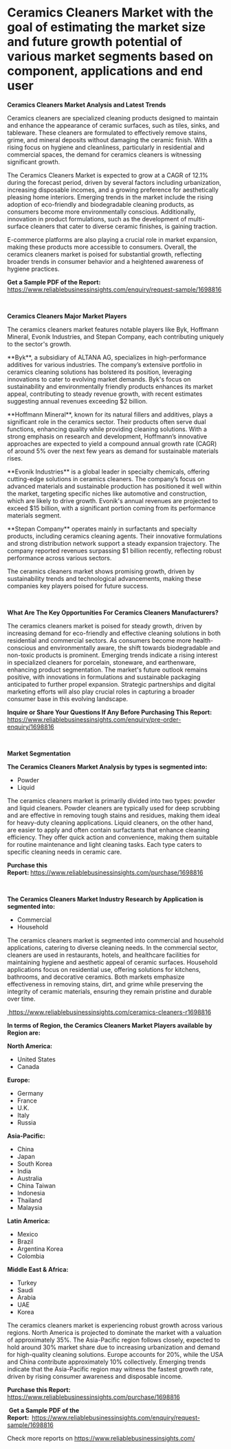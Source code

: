 <p><h1>Ceramics Cleaners Market with the goal of estimating the market size and future growth potential of various market segments based on component, applications and end user</h1></p><p><strong>Ceramics Cleaners Market Analysis and Latest Trends</strong></p>
<p><p>Ceramics cleaners are specialized cleaning products designed to maintain and enhance the appearance of ceramic surfaces, such as tiles, sinks, and tableware. These cleaners are formulated to effectively remove stains, grime, and mineral deposits without damaging the ceramic finish. With a rising focus on hygiene and cleanliness, particularly in residential and commercial spaces, the demand for ceramics cleaners is witnessing significant growth.</p><p>The Ceramics Cleaners Market is expected to grow at a CAGR of 12.1% during the forecast period, driven by several factors including urbanization, increasing disposable incomes, and a growing preference for aesthetically pleasing home interiors. Emerging trends in the market include the rising adoption of eco-friendly and biodegradable cleaning products, as consumers become more environmentally conscious. Additionally, innovation in product formulations, such as the development of multi-surface cleaners that cater to diverse ceramic finishes, is gaining traction.</p><p>E-commerce platforms are also playing a crucial role in market expansion, making these products more accessible to consumers. Overall, the ceramics cleaners market is poised for substantial growth, reflecting broader trends in consumer behavior and a heightened awareness of hygiene practices.</p></p>
<p><strong>Get a Sample PDF of the Report:&nbsp;</strong> <a href="https://www.reliablebusinessinsights.com/enquiry/request-sample/1698816?utm_campaign=3022&utm_medium=2&utm_source=Github&utm_content=ia&utm_term=27032025&utm_id=ceramics-cleaners">https://www.reliablebusinessinsights.com/enquiry/request-sample/1698816</a></p>
<p>&nbsp;</p>
<p><strong>Ceramics Cleaners Major Market Players</strong></p>
<p><p>The ceramics cleaners market features notable players like Byk, Hoffmann Mineral, Evonik Industries, and Stepan Company, each contributing uniquely to the sector's growth. </p><p>**Byk**, a subsidiary of ALTANA AG, specializes in high-performance additives for various industries. The company’s extensive portfolio in ceramics cleaning solutions has bolstered its position, leveraging innovations to cater to evolving market demands. Byk's focus on sustainability and environmentally friendly products enhances its market appeal, contributing to steady revenue growth, with recent estimates suggesting annual revenues exceeding $2 billion.</p><p>**Hoffmann Mineral**, known for its natural fillers and additives, plays a significant role in the ceramics sector. Their products often serve dual functions, enhancing quality while providing cleaning solutions. With a strong emphasis on research and development, Hoffmann’s innovative approaches are expected to yield a compound annual growth rate (CAGR) of around 5% over the next few years as demand for sustainable materials rises.</p><p>**Evonik Industries** is a global leader in specialty chemicals, offering cutting-edge solutions in ceramics cleaners. The company’s focus on advanced materials and sustainable production has positioned it well within the market, targeting specific niches like automotive and construction, which are likely to drive growth. Evonik's annual revenues are projected to exceed $15 billion, with a significant portion coming from its performance materials segment.</p><p>**Stepan Company** operates mainly in surfactants and specialty products, including ceramics cleaning agents. Their innovative formulations and strong distribution network support a steady expansion trajectory. The company reported revenues surpassing $1 billion recently, reflecting robust performance across various sectors.</p><p>The ceramics cleaners market shows promising growth, driven by sustainability trends and technological advancements, making these companies key players poised for future success.</p></p>
<p>&nbsp;</p>
<p><strong>What Are The Key Opportunities For Ceramics Cleaners Manufacturers?</strong></p>
<p><p>The ceramics cleaners market is poised for steady growth, driven by increasing demand for eco-friendly and effective cleaning solutions in both residential and commercial sectors. As consumers become more health-conscious and environmentally aware, the shift towards biodegradable and non-toxic products is prominent. Emerging trends indicate a rising interest in specialized cleaners for porcelain, stoneware, and earthenware, enhancing product segmentation. The market's future outlook remains positive, with innovations in formulations and sustainable packaging anticipated to further propel expansion. Strategic partnerships and digital marketing efforts will also play crucial roles in capturing a broader consumer base in this evolving landscape.</p></p>
<p><strong>Inquire or Share Your Questions If Any Before Purchasing This Report:</strong> <a href="https://www.reliablebusinessinsights.com/enquiry/pre-order-enquiry/1698816?utm_campaign=3022&utm_medium=2&utm_source=Github&utm_content=ia&utm_term=27032025&utm_id=ceramics-cleaners">https://www.reliablebusinessinsights.com/enquiry/pre-order-enquiry/1698816</a></p>
<p>&nbsp;</p>
<p><strong>Market Segmentation</strong></p>
<p><strong>The Ceramics Cleaners Market Analysis by types is segmented into:</strong></p>
<p><ul><li>Powder</li><li>Liquid</li></ul></p>
<p><p>The ceramics cleaners market is primarily divided into two types: powder and liquid cleaners. Powder cleaners are typically used for deep scrubbing and are effective in removing tough stains and residues, making them ideal for heavy-duty cleaning applications. Liquid cleaners, on the other hand, are easier to apply and often contain surfactants that enhance cleaning efficiency. They offer quick action and convenience, making them suitable for routine maintenance and light cleaning tasks. Each type caters to specific cleaning needs in ceramic care.</p></p>
<p><strong>Purchase this Report:&nbsp;</strong><a href="https://www.reliablebusinessinsights.com/purchase/1698816?utm_campaign=3022&utm_medium=2&utm_source=Github&utm_content=ia&utm_term=27032025&utm_id=ceramics-cleaners">https://www.reliablebusinessinsights.com/purchase/1698816</a></p>
<p>&nbsp;</p>
<p><strong>The Ceramics Cleaners Market Industry Research by Application is segmented into:</strong></p>
<p><ul><li>Commercial</li><li>Household</li></ul></p>
<p><p>The ceramics cleaners market is segmented into commercial and household applications, catering to diverse cleaning needs. In the commercial sector, cleaners are used in restaurants, hotels, and healthcare facilities for maintaining hygiene and aesthetic appeal of ceramic surfaces. Household applications focus on residential use, offering solutions for kitchens, bathrooms, and decorative ceramics. Both markets emphasize effectiveness in removing stains, dirt, and grime while preserving the integrity of ceramic materials, ensuring they remain pristine and durable over time.</p></p>
<p><a href="https://www.reliablebusinessinsights.com/ceramics-cleaners-r1698816?utm_campaign=3022&utm_medium=2&utm_source=Github&utm_content=ia&utm_term=27032025&utm_id=ceramics-cleaners">&nbsp;https://www.reliablebusinessinsights.com/ceramics-cleaners-r1698816</a></p>
<p><strong>In terms of Region, the Ceramics Cleaners Market Players available by Region are:</strong></p>
<p>
    <p> <strong> North America: </strong>
        <ul>
            <li>United States</li>
            <li>Canada</li>
        </ul>
        </p> 
    <p> <strong> Europe: </strong>
        <ul>
            <li>Germany</li>
            <li>France</li>
            <li>U.K.</li>
            <li>Italy</li>
            <li>Russia</li>
        </ul>
        </p> 
    <p> <strong> Asia-Pacific: </strong>
        <ul>
            <li>China</li>
            <li>Japan</li>
            <li>South Korea</li>
            <li>India</li>
            <li>Australia</li>
            <li>China Taiwan</li>
            <li>Indonesia</li>
            <li>Thailand</li>
            <li>Malaysia</li>
        </ul>
        </p> 
    <p> <strong> Latin America: </strong>
        <ul>
            <li>Mexico</li>
            <li>Brazil</li>
            <li>Argentina Korea</li>
            <li>Colombia</li>
        </ul>
        </p> 
    <p> <strong> Middle East & Africa: </strong>
        <ul>
            <li>Turkey</li>
            <li>Saudi</li>
            <li>Arabia</li>
            <li>UAE</li>
            <li>Korea</li>
        </ul>
    </p>
    </p>
<p><p>The ceramics cleaners market is experiencing robust growth across various regions. North America is projected to dominate the market with a valuation of approximately 35%. The Asia-Pacific region follows closely, expected to hold around 30% market share due to increasing urbanization and demand for high-quality cleaning solutions. Europe accounts for 20%, while the USA and China contribute approximately 10% collectively. Emerging trends indicate that the Asia-Pacific region may witness the fastest growth rate, driven by rising consumer awareness and disposable income.</p></p>
<p><strong>Purchase this Report: </strong><a href="https://www.reliablebusinessinsights.com/purchase/1698816?utm_campaign=3022&utm_medium=2&utm_source=Github&utm_content=ia&utm_term=27032025&utm_id=ceramics-cleaners">https://www.reliablebusinessinsights.com/purchase/1698816</a></p>
<p>&nbsp;<strong>Get a Sample PDF of the Report:&nbsp;&nbsp;</strong><a href="https://www.reliablebusinessinsights.com/enquiry/request-sample/1698816?utm_campaign=3022&utm_medium=2&utm_source=Github&utm_content=ia&utm_term=27032025&utm_id=ceramics-cleaners">https://www.reliablebusinessinsights.com/enquiry/request-sample/1698816</a></p>
<p><strong></strong></p>
<p>Check more reports on <a href="https://www.reliablebusinessinsights.com/?utm_campaign=3022&utm_medium=2&utm_source=Github&utm_content=ia&utm_term=27032025&utm_id=ceramics-cleaners">https://www.reliablebusinessinsights.com/</a></p>